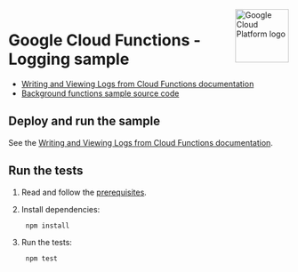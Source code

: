 <img src="https://avatars2.githubusercontent.com/u/2810941?v=3&s=96" alt="Google Cloud Platform logo" title="Google Cloud Platform" align="right" height="96" width="96"/>

# Google Cloud Functions - Logging sample

* [Writing and Viewing Logs from Cloud Functions documentation][docs]
* [Background functions sample source code][code]

[docs]: https://cloud.google.com/functions/docs/monitoring/logging
[code]: index.js

## Deploy and run the sample

See the [Writing and Viewing Logs from Cloud Functions documentation][docs].

## Run the tests

1. Read and follow the [prerequisites](../../../README.md#setup).

1. Install dependencies:

        npm install

1. Run the tests:

        npm test
